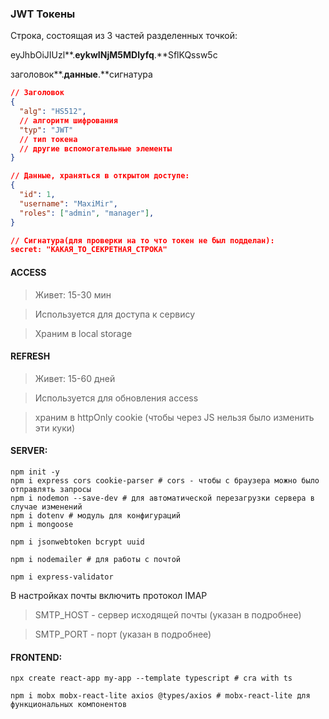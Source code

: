 ### JWT Токены

Строка, состоящая из 3 частей разделенных точкой:

eyJhbOiJIUzl**.**eykwINjM5MDlyfq**.**SflKQssw5c

заголовок**.**данные**.**сигнатура

```json
// Заголовок
{
  "alg": "HS512",
  // алгоритм шифрования
  "typ": "JWT"
  // тип токена
  // другие вспомогательные элементы
}

// Данные, храняться в открытом доступе:
{
  "id": 1,
  "username": "MaxiMir",
  "roles": ["admin", "manager"],
}

// Сигнатура(для проверки на то что токен не был подделан):
secret: "КАКАЯ_ТО_СЕКРЕТНАЯ_СТРОКА"
```



#### ACCESS

> Живет: 15-30 мин

> Используется для доступа к сервису

> Храним в local storage 


#### REFRESH

> Живет: 15-60 дней

> Используется для обновления access 

> храним в httpOnly cookie (чтобы через JS нельзя было изменить эти куки)


#### SERVER:

```shell
npm init -y
npm i express cors cookie-parser # cors - чтобы с браузера можно было отправлять запросы
npm i nodemon --save-dev # для автоматической перезагрузки сервера в случае изменений
npm i dotenv # модуль для конфигураций
npm i mongoose

npm i jsonwebtoken bcrypt uuid

npm i nodemailer # для работы с почтой

npm i express-validator
```

В настройках почты включить протокол IMAP

> SMTP_HOST - сервер исходящей почты (указан в подробнее)

> SMTP_PORT - порт (указан в подробнее)


#### FRONTEND:

```shell
npx create react-app my-app --template typescript # cra with ts

npm i mobx mobx-react-lite axios @types/axios # mobx-react-lite для функциональных компонентов
```
